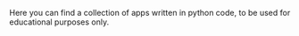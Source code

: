 Here you can find a collection of apps written in python code, to be used for educational purposes only.
